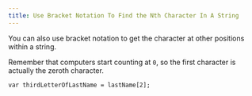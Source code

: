 ```yaml
---
title: Use Bracket Notation To Find the Nth Character In A String
---
```

You can also use bracket notation to get the character at other positions within a string.

Remember that computers start counting at `0`, so the first character is actually the zeroth character.

    var thirdLetterOfLastName = lastName[2];